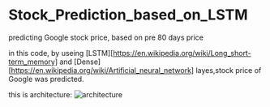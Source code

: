 # Stock_Prediction_based_on_LSTM
predicting Google stock price, based on pre 80 days price

in this code, by useing [LSTM][https://en.wikipedia.org/wiki/Long_short-term_memory] and [Dense][https://en.wikipedia.org/wiki/Artificial_neural_network] layes,stock price of Google was predicted. 

this is architecture:
![architecture]()
